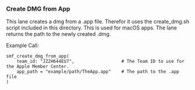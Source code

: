 ### Create DMG from App

This lane creates a dmg from a .app file. Therefor it uses the create_dmg.sh script included in this directory. 
This is used for macOS apps. The lane returns the path to the newly created .dmg.

Example Call:

```
smf_create_dmg_from_app(
    team_id: "JZ2H644EU7",                  # The Team ID to use for the Apple Member Center.
    app_path = "example/path/TheApp.app"    # The path to the .app file
)
```